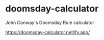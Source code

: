 # doomsday-calculator
John Conway's Doomsday Rule calculator

https://doomsday-calculator.netlify.app/